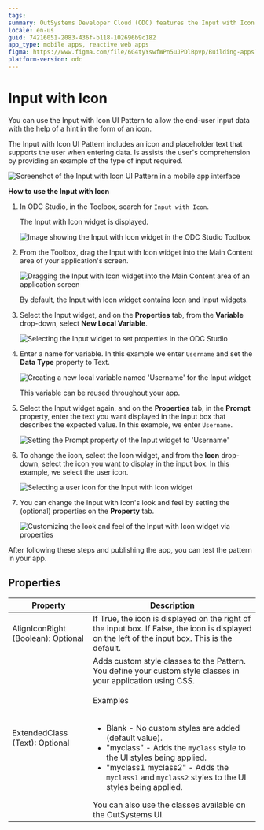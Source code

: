 ```yaml
---
tags:
summary: OutSystems Developer Cloud (ODC) features the Input with Icon UI Pattern to enhance user data entry with visual hints.
locale: en-us
guid: 74216051-2083-436f-b118-102696b9c182
app_type: mobile apps, reactive web apps
figma: https://www.figma.com/file/6G4tyYswfWPn5uJPDlBpvp/Building-apps?type=design&node-id=3203%3A15522&t=ZwHw8hXeFhwYsO5V-1
platform-version: odc
---
```

# Input with Icon

You can use the Input with Icon UI Pattern to allow the end-user input data with the help of a hint in the form of an icon.

The Input with Icon UI Pattern includes an icon and placeholder text that supports the user when entering data. Is assists the user's comprehension by providing an example of the type of input required.  

![Screenshot of the Input with Icon UI Pattern in a mobile app interface](images/inputwithicon-8-ss.png "Input with Icon UI Pattern")

**How to use the Input with Icon**

1. In ODC Studio, in the Toolbox, search for `Input with Icon`.

    The Input with Icon widget is displayed.

    ![Image showing the Input with Icon widget in the ODC Studio Toolbox](images/inputwithicon-1-ss.png "Input with Icon Widget in ODC Studio Toolbox")

1. From the Toolbox, drag the Input with Icon widget into the Main Content area of your application's screen.

    ![Dragging the Input with Icon widget into the Main Content area of an application screen](images/inputwithicon-2-ss.png "Dragging Input with Icon Widget")

    By default, the Input with Icon widget contains Icon and Input widgets.

1. Select the Input widget, and on the **Properties** tab, from the **Variable** drop-down, select **New Local Variable**.

    ![Selecting the Input widget to set properties in the ODC Studio](images/inputwithicon-3-ss.png "Selecting Input Widget")

1. Enter a name for variable. In this example we enter `Username` and set the **Data Type** property to Text.

    ![Creating a new local variable named 'Username' for the Input widget](images/inputwithicon-4-ss.png "Creating New Local Variable")

    This variable can be reused throughout your app.

1. Select the Input widget again, and on the **Properties** tab, in the **Prompt** property, enter the text you want displayed in the input box that describes the expected value. In this example, we enter `Username`.

    ![Setting the Prompt property of the Input widget to 'Username'](images/inputwithicon-5-ss.png "Setting Prompt Property")

1. To change the icon, select the Icon widget, and from the **Icon** drop-down, select the icon you want to display in the input box. In this example, we select the user icon.

    ![Selecting a user icon for the Input with Icon widget](images/inputwithicon-6-ss.png "Selecting Icon for Input")

1. You can change the Input with Icon's look and feel by setting the (optional) properties on the **Property** tab.

    ![Customizing the look and feel of the Input with Icon widget via properties](images/inputwithicon-7-ss.png "Customizing Input with Icon Appearance")

After following these steps and publishing the app, you can test the pattern in your app.

## Properties

| Property                           | Description                                                                                                                                                                                                                                                                                                                                                                                                                                                                                                                                                                                                                        |
|------------------------------------|------------------------------------------------------------------------------------------------------------------------------------------------------------------------------------------------------------------------------------------------------------------------------------------------------------------------------------------------------------------------------------------------------------------------------------------------------------------------------------------------------------------------------------------------------------------------------------------------------------------------------------|
| AlignIconRight (Boolean): Optional | If True, the icon is displayed on the right of the input box. If False, the icon is displayed on the left of the input box. This is the default.                                                                                                                                                                                                                                                                                                                                                                                                                                                                                   |
| ExtendedClass (Text): Optional     | Adds custom style classes to the Pattern. You define your custom style classes in your application using CSS.<br/><br/>Examples<br/><br/> <ul><li>Blank - No custom styles are added (default value).</li><li>"myclass" - Adds the ``myclass`` style to the UI styles being applied.</li><li>"myclass1 myclass2" - Adds the ``myclass1`` and ``myclass2`` styles to the UI styles being applied.</li></ul>You can also use the classes available on the OutSystems UI. |
